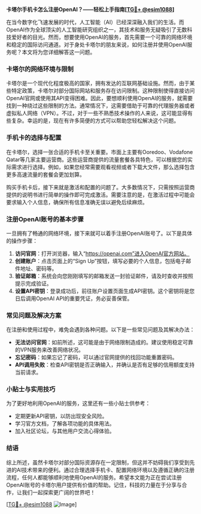 **卡塔尔手机卡怎么注册OpenAI？——轻松上手指南[[TG💪+ @esim1088](https://t.me/s/esim1088)]**

在当今数字化飞速发展的时代，人工智能（AI）已经深深融入我们的生活。而OpenAI作为全球顶尖的人工智能研究组织之一，其技术和服务无疑吸引了无数科技爱好者的目光。然而，想要使用OpenAI的服务，首先需要一个可靠的网络环境和稳定的国际访问通道。对于身处卡塔尔的朋友来说，如何注册并使用OpenAI服务呢？本文将为您详细解答这一问题。

### 卡塔尔的网络环境与限制

卡塔尔是一个现代化程度极高的国家，拥有发达的互联网基础设施。然而，由于某些特定政策，卡塔尔对部分国际网站和服务存在访问限制。这种限制使得直接访问OpenAI官网或使用其API变得困难。因此，要想顺利使用OpenAI的服务，就需要找到一种绕过这些限制的方法。通常情况下，这需要借助于可靠的代理服务器或者虚拟私人网络（VPN）。不过，对于一些不熟悉技术操作的人来说，这可能显得有些复杂。幸运的是，现在有许多简便的方式可以帮助您轻松解决这个问题。

### 手机卡的选择与配置

在卡塔尔，选择一张合适的手机卡至关重要。市面上主要有Ooredoo、Vodafone Qatar等几家主要运营商。这些运营商提供的流量套餐各具特色，可以根据您的实际需求进行选择。例如，如果您经常需要观看视频或者下载大文件，那么选择包含更多高速流量的套餐会更加划算。

购买手机卡后，接下来就是激活和配置的问题了。大多数情况下，只需按照运营商提供的说明书进行简单的操作即可完成激活。需要注意的是，在激活过程中可能会要求输入个人信息，确保所有信息准确无误以避免后续麻烦。

### 注册OpenAI账号的基本步骤

一旦拥有了畅通的网络环境，接下来就可以着手注册OpenAI账号了。以下是具体的操作步骤：

1. **访问官网**：打开浏览器，输入“https://openai.com”进入OpenAI官方网站。
2. **创建账户**：点击页面上的“Sign Up”按钮，填写必要的个人信息，包括电子邮件地址、密码等。
3. **验证邮箱**：系统会向您刚刚填写的邮箱发送一封验证邮件，请及时查收并按照提示完成验证。
4. **设置API密钥**：登录成功后，前往账户设置页面生成API密钥。这个密钥将是您日后调用OpenAI API的重要凭证，务必妥善保管。

### 常见问题及解决方案

在注册和使用过程中，难免会遇到各种问题。以下是一些常见问题及其解决办法：

- **无法访问官网**：如前所述，这可能是由于网络限制造成的。建议使用稳定可靠的VPN服务来改善网络状况。
- **忘记密码**：如果忘记了密码，可以通过官网提供的找回功能重置密码。
- **API调用失败**：检查API密钥是否正确输入，并确认是否有足够的信用额度支持当前请求。

### 小贴士与实用技巧

为了更好地利用OpenAI的服务，这里还有一些小贴士供参考：

- 定期更新API密钥，以防出现安全风险。
- 学习官方文档，了解各项功能的具体用法。
- 加入社区论坛，与其他用户交流心得体验。

### 结语

综上所述，虽然卡塔尔对部分国际资源存在一定限制，但这并不妨碍我们享受到先进的AI技术带来的便利。通过合理选择手机卡、配置网络环境以及遵循正确的注册流程，任何人都能够顺利地使用OpenAI的服务。希望本文能为正在尝试注册OpenAI账号的卡塔尔用户提供有价值的帮助。记住，科技的力量在于分享与合作，让我们一起探索更广阔的世界吧！

[[TG💪+ @esim1088](https://t.me/s/esim1088) ![Image](https://i.postimg.cc/4NQfJmqS/Snipaste-2025-05-13-00-14-12.png)]